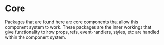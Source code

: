 # Core

Packages that are found here are core components that allow this component system to work. These packages are the inner workings that give functionality to how props, refs, event-handlers, styles, etc are handled within the component system.
